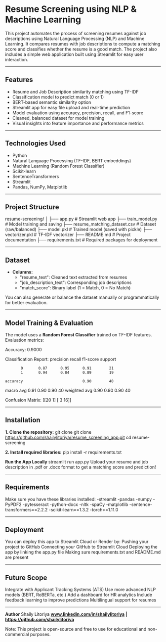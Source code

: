# Resume Screening using NLP & Machine Learning

This project automates the process of screening resumes against job descriptions using Natural Language Processing (NLP) and Machine Learning. It compares resumes with job descriptions to compute a matching score and classifies whether the resume is a good match. The project also includes a simple web application built using Streamlit for easy user interaction.

---

## Features

- Resume and Job Description similarity matching using TF-IDF
- Classification model to predict match (0 or 1)
- BERT-based semantic similarity option
- Streamlit app for easy file upload and real-time prediction
- Model evaluation using accuracy, precision, recall, and F1-score
- Cleaned, balanced dataset for model training
- Visual insights into feature importance and performance metrics

---

## Technologies Used

- Python
- Natural Language Processing (TF-IDF, BERT embeddings)
- Machine Learning (Random Forest Classifier)
- Scikit-learn
- SentenceTransformers
- Streamlit
- Pandas, NumPy, Matplotlib

---

## Project Structure

resume-screening/ │ ├── app.py # Streamlit web app ├── train_model.py # Model training and saving ├── resume_matching_dataset.csv # Dataset (raw/balanced) ├── model.pkl # Trained model (saved with pickle) ├── vectorizer.pkl # TF-IDF vectorizer ├── README.md # Project documentation ├── requirements.txt # Required packages for deployment


---

## Dataset

- **Columns:**
  - "resume_text": Cleaned text extracted from resumes
  - "job_description_text": Corresponding job descriptions
  - "match_score": Binary label (1 = Match, 0 = No Match)

You can also generate or balance the dataset manually or programmatically for better evaluation.

---

## Model Training & Evaluation

The model uses a **Random Forest Classifier** trained on TF-IDF features. Evaluation metrics:

Accuracy: 0.9000

Classification Report:
               precision    recall  f1-score   support

           0       0.87      0.95      0.91        21
           1       0.94      0.84      0.89        19

    accuracy                           0.90        40
   macro avg       0.91      0.90      0.90        40
weighted avg       0.90      0.90      0.90        40


Confusion Matrix:
 [[20  1]
 [ 3 16]]


---

## Installation

**1. Clone the repository:**
git clone git clone https://github.com/shailylitoriya/resume_screening_app.git
cd resume-screening

**2. Install required libraries:**
pip install -r requirements.txt

**Run the App Locally**
streamlit run app.py
Upload your resume and job description in .pdf or .docx format to get a matching score and prediction!

---

## Requirements
Make sure you have these libraries installed:
    -streamlit
    -pandas
    -numpy
    -PyPDF2
    -pytesseract
    -python-docx
    -nltk
    -spaCy
    -matplotlib
    -sentence-transformers==2.2.2
    -scikit-learn==1.3.2
    -torch>=1.11.0

---

## Deployment
You can deploy this app to Streamlit Cloud or Render by:
Pushing your project to GitHub
Connecting your GitHub to Streamlit Cloud
Deploying the app by linking the app.py file
Making sure requirements.txt and README.md are present

---

## Future Scope
Integrate with Applicant Tracking Systems (ATS)
Use more advanced NLP models (BERT, RoBERTa, etc.)
Add a dashboard for HR analytics
Include feedback learning to improve predictions
Multilingual support for resumes

---

**Author**
Shaily Litoriya
**www.linkedin.com/in/shailylitoriya | https://github.com/shailylitoriya**

Note: This project is open-source and free to use for educational and non-commercial purposes.
